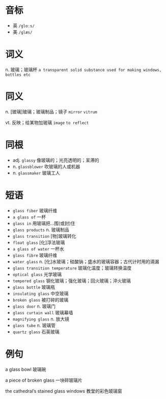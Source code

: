 # 音标

- 英 `/glɑːs/`
- 美 `/ɡlæs/`

# 词义

n. 玻璃；玻璃杯
`a transparent solid substance used for making windows, bottles etc`

# 同义

n. [玻璃]玻璃；玻璃制品；镜子
`mirror` `vitrum`

vt. 反映；给某物加玻璃
`image` `to reflect`

# 同根

- adj. `glassy` 像玻璃的；光亮透明的；呆滞的
- n. `glassblower` 吹玻璃的人或机器
- n. `glassmaker` 玻璃工人

# 短语

- `glass fiber` 玻璃纤维
- `a glass of` 一杯
- `glass in` 用玻璃把…围(或封)住
- `glass products` n. 玻璃制品
- `glass transition` [物]玻璃转化
- `float glass` [化]浮法玻璃
- `a glass of water` 一杯水
- `glass fibre` 玻璃纤维
- `water glass` n. [化]水玻璃；硅酸钠；盛水的玻璃容器；古代计时用的滴漏
- `glass transition temperature` 玻璃化温度；玻璃转换温度
- `optical glass` 光学玻璃
- `tempered glass` 钢化玻璃；强化玻璃；回火玻璃；淬火玻璃
- `glass bottle` 玻璃瓶
- `insulating glass` 中空玻璃
- `broken glass` 被打碎的玻璃
- `glass door` n. 玻璃门
- `glass curtain wall` 玻璃幕墙
- `magnifying glass` n. 放大镜
- `glass tube` n. 玻璃管
- `quartz glass` 石英玻璃

# 例句

a glass bowl
玻璃碗

a piece of broken glass
一块碎玻璃片

the cathedral’s stained glass windows
教堂的彩色玻璃窗


